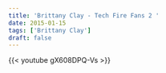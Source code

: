 ```yaml
---
title: 'Brittany Clay - Tech Fire Fans 2 '
date: 2015-01-15
tags: ['Brittany Clay']
draft: false
---
```

{{< youtube gX608DPQ-Vs >}}


